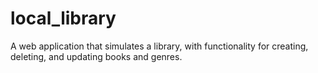 # local_library
A web application that simulates a library, with functionality for creating, deleting, and updating books and genres.

